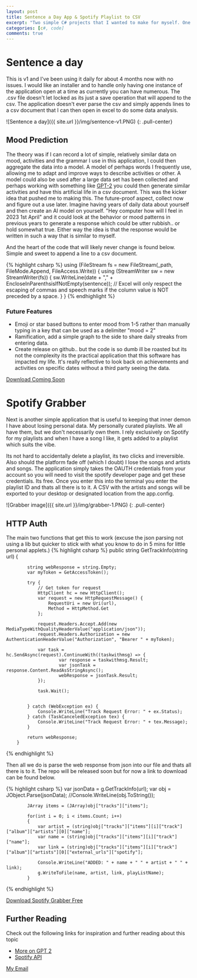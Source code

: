 ```yaml
---
layout: post
title: Sentence a Day App & Spotify Playlist to CSV
excerpt: "Two simple C# projects that I wanted to make for myself. One allows for a diary entry for each day using some old windows forms code that allows for minimizing to icon tray, progressive and can be continually worked on while functionality is still supported. The Spotify grabber returns all the songs in a play list with their artist and album, great if you want to migrate away from Spotify and move onto another platform without losing playlists, or just to keep regular back ups of your beloved playlists. "
categories: [c#, code]
comments: true
---
```


# Sentence a day
This is v1 and I've been using it daily for about 4 months now with no issues. I would like an installer and to handle only having one instance of the application open at a time as currently you can have numerous. The .csv file doesn't let locked as its just a save operation that will append to the csv. The application doesn't ever parse the csv and simply appends lines to a csv document that I can then open in excel to do some data analysis.

![Sentence a day]({{ site.url }}/img/sentence-v1.PNG)
{: .pull-center}

## Mood Prediction
The theory was if I can record a lot of simple, relatively similar data on mood, activities and the grammar I use in this application, I could then aggregate the data into a model. A model of perhaps words I frequently use, allowing me to adapt and improve ways to describe activities or other. A model could also be used after a large data set has been collected and perhaps working with something like [GPT-2][1] you could then generate similar activities and have this artificial life in a csv document. This was the kicker idea that pushed me to making this. The future-proof aspect, collect now and figure out a use later. Imagine having years of daily data about yourself and then create an AI model on yourself. "Hey computer how will I feel in 2023 1st April" and it could look at the behavior or mood patterns in previous years to generate a response which could be utter rubbish.. or hold somewhat true. Either way the idea is that the response would be written in such a way that is similar to myself. 

And the heart of the code that will likely never change is found below. Simple and sweet to append a line to a csv document.

{% highlight csharp %}
using (FileStream fs = new FileStream(_path, FileMode.Append, FileAccess.Write)) {
                        using (StreamWriter sw = new StreamWriter(fs)) {
                            sw.WriteLine(date + "," + EncloseInParenthsisIfNotEmpty(sentence)); // Excel will only respect the escaping of commas and speech marks if the column value is NOT preceded by a space.
                        }
                    }
{% endhighlight %}

[1]:https://www.theverge.com/2019/11/7/20953040/openai-text-generation-ai-gpt-2-full-model-release-1-5b-parameters

### Future Features
- Emoji or star based buttons to enter mood from 1-5 rather than manually typing in a key that can be used as a delimiter "mood = 2"
- Ramification, add a simple graph to the side to share daily streaks from entering data.
- Create release on github.. but the code is so dumb ill be roasted but its not the complexity its the practical application that this software has impacted my life. It's really reflective to look back on achievements and activities on specific dates without a third party seeing the data.

<div markdown="0"><a href="#" class="btn btn-danger">Download Coming Soon</a></div>

# Spotify Grabber
Next is another simple application that is useful to keeping that inner demon I have about losing personal data. My personally curated playlists. We all have them, but we don't necessarily own them. I rely exclusively on Spotify for my playlists and when I have a song I like, it gets added to a playlist which suits the vibe.

Its not hard to accidentally delete a playlist, its two clicks and irreversible. Also should the platform fade off (which I doubt) I lose the songs and artists and songs. The application simply takes the OAUTH credentials from your account so you will need to visit the spotify developer page and get these credentials. Its free. Once you enter this into the terminal you enter the playlist ID and thats all there is to it. A CSV with the artists and songs will be exported to your desktop or designated location from the app.config.

![Grabber image]({{ site.url }}/img/grabber-1.PNG)
{: .pull-center}

## HTTP Auth
The main two functions that get this to work (excuse the json parsing not using a lib but quicker to stick with what you know to do in 5 mins for little personal applets.)
{% highlight csharp %}
public string GetTrackInfo(string url) {

            string webResponse = string.Empty;
            var myToken = GetAccessToken();

            try {
                // Get token for request
                HttpClient hc = new HttpClient();
                var request = new HttpRequestMessage() {
                    RequestUri = new Uri(url),
                    Method = HttpMethod.Get
                };

                request.Headers.Accept.Add(new MediaTypeWithQualityHeaderValue("application/json"));
                request.Headers.Authorization = new AuthenticationHeaderValue("Authorization", "Bearer " + myToken);

                var task = hc.SendAsync(request).ContinueWith((taskwithmsg) => {
                        var response = taskwithmsg.Result;
                        var jsonTask = response.Content.ReadAsStringAsync();
                        webResponse = jsonTask.Result;
                });

                task.Wait();


            } catch (WebException ex) {
                Console.WriteLine("Track Request Error: " + ex.Status);
            } catch (TaskCanceledException tex) {
                Console.WriteLine("Track Request Error: " + tex.Message);
            }

            return webResponse;
        }
{% endhighlight %}

Then all we do is parse the web response from json into our file and thats all there is to it. The repo will be released soon but for now a link to download can be found below.

{% highlight csharp %}
            var jsonData = g.GetTrackInfo(url);
            var obj = JObject.Parse(jsonData);
            //Console.WriteLine(obj.ToString());

            JArray items = (JArray)obj["tracks"]["items"];

            for(int i = 0; i < items.Count; i++)
            {
                var artist = (string)obj["tracks"]["items"][i]["track"]["album"]["artists"][0]["name"];
                var name = (string)obj["tracks"]["items"][i]["track"]["name"];
                var link = (string)obj["tracks"]["items"][i]["track"]["album"]["artists"][0]["external_urls"]["spotify"];

                Console.WriteLine("ADDED: " + name + " " + artist + " " + link);
                g.WriteToFile(name, artist, link, playListName);
            }
{% endhighlight %}


<div markdown="0"><a href="{{ site.url }}/releases/Spotify_Grabber_v1.zip" class="btn btn-success">Download Spotify Grabber Free</a></div>


## Further Reading
Check out the following links for inspiration and further reading about this topic
* [More on GPT 2](https://openai.com/blog/better-language-models/)
* [Spotify API](https://developer.spotify.com/documentation/web-api/)


<a href="#" id="emailclick" onclick="replace_email()">My Email</a>

<!-- SCRIPTS HERE -->
<script>
var email;

function add_mailto() {
  const elem = document.getElementById("emailclick");
  elem.href = `mailto:${email}`;
}

function replace_email() {
  // spam prevention
  const domain = "cjgstudio.com";
  const name = [16, 28, 1, 1, 26, 22];
  const xor_with = 115;
  let constructed = "";
  name.forEach(function(i) {
    constructed += String.fromCharCode(i ^ xor_with);
  })
  email = `${constructed}@${domain}`;
  const elem = document.getElementById("emailclick");
  elem.text = email;

  window.setTimeout(add_mailto, 100);
}
</script>